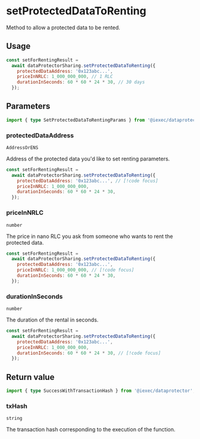 # setProtectedDataToRenting

Method to allow a protected data to be rented.

## Usage

```js
const setForRentingResult =
  await dataProtectorSharing.setProtectedDataToRenting({
    protectedDataAddress: '0x123abc...',
    priceInNRLC: 1_000_000_000, // 1 RLC
    durationInSeconds: 60 * 60 * 24 * 30, // 30 days
  });
```

## Parameters

```ts
import { type SetProtectedDataToRentingParams } from '@iexec/dataprotector';
```

### protectedDataAddress

`AddressOrENS`

Address of the protected data you'd like to set renting parameters.

```js
const setForRentingResult =
  await dataProtectorSharing.setProtectedDataToRenting({
    protectedDataAddress: '0x123abc...', // [!code focus]
    priceInNRLC: 1_000_000_000,
    durationInSeconds: 60 * 60 * 24 * 30,
  });
```

### priceInNRLC

`number`

The price in nano RLC you ask from someone who wants to rent the protected data.

```js
const setForRentingResult =
  await dataProtectorSharing.setProtectedDataToRenting({
    protectedDataAddress: '0x123abc...',
    priceInNRLC: 1_000_000_000, // [!code focus]
    durationInSeconds: 60 * 60 * 24 * 30,
  });
```

### durationInSeconds

`number`

The duration of the rental in seconds.

```js
const setForRentingResult =
  await dataProtectorSharing.setProtectedDataToRenting({
    protectedDataAddress: '0x123abc...',
    priceInNRLC: 1_000_000_000,
    durationInSeconds: 60 * 60 * 24 * 30, // [!code focus]
  });
```

## Return value

```ts
import { type SuccessWithTransactionHash } from '@iexec/dataprotector';
```

### txHash

`string`

The transaction hash corresponding to the execution of the function.
